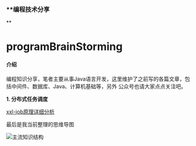                               
###  **编程技术分享
** 
# programBrainStorming

#### 介绍
编程知识分享，笔者主要从事Java语言开发，这里维护了之前写的各篇文章，包括中间件、数据库、Java、计算机基础等，另外 公众号也请大家点点关注吧。



 **1. 分布式任务调度** 

   [xxl-job原理详细分析](https://mp.weixin.qq.com/s/dHsU5cLvwIOYnRnyHC9uHg) 


最后是我当前整理的思维导图

![主流知识结构](https://user-images.githubusercontent.com/31340522/147479863-71be9c06-42d0-4d22-9fb1-4b8e928c0765.png)
